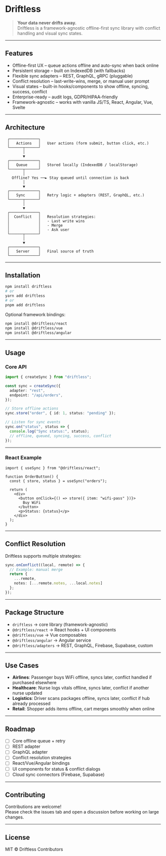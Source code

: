 # Driftless

> **Your data never drifts away.**  
> Driftless is a framework-agnostic offline-first sync library with conflict handling and visual sync states.

---

## Features

- Offline-first UX – queue actions offline and auto-sync when back online  
- Persistent storage – built on IndexedDB (with fallbacks)  
- Flexible sync adapters – REST, GraphQL, gRPC (pluggable)  
- Conflict resolution – last-write-wins, merge, or manual user prompt  
- Visual states – built-in hooks/components to show offline, syncing, success, conflict  
- Enterprise-ready – audit logs, GDPR/HIPAA-friendly  
- Framework-agnostic – works with vanilla JS/TS, React, Angular, Vue, Svelte  

---

## Architecture

```
 ┌─────────────┐
 │   Actions   │   User actions (form submit, button click, etc.)
 └──────┬──────┘
        │
        ▼
 ┌─────────────┐
 │   Queue     │   Stored locally (IndexedDB / localStorage)
 └──────┬──────┘
        │
   Offline? Yes ──► Stay queued until connection is back
        │
        ▼
 ┌─────────────┐
 │   Sync      │   Retry logic + adapters (REST, GraphQL, etc.)
 └──────┬──────┘
        │
        ▼
 ┌─────────────┐
 │  Conflict   │   Resolution strategies:
 │             │   - Last write wins
 │             │   - Merge
 │             │   - Ask user
 └──────┬──────┘
        │
        ▼
 ┌─────────────┐
 │   Server    │   Final source of truth
 └─────────────┘
```

---

## Installation

```bash
npm install driftless
# or
yarn add driftless
# or
pnpm add driftless
```

Optional framework bindings:

```bash
npm install @driftless/react
npm install @driftless/vue
npm install @driftless/angular
```

---

## Usage

### Core API

```ts
import { createSync } from "driftless";

const sync = createSync({
  adapter: "rest",
  endpoint: "/api/orders",
});

// Store offline actions
sync.store("order", { id: 1, status: "pending" });

// Listen for sync events
sync.on("status", status => {
  console.log("Sync status:", status);
  // offline, queued, syncing, success, conflict
});
```

---

### React Example

```tsx
import { useSync } from "@driftless/react";

function OrderButton() {
  const { store, status } = useSync("orders");

  return (
    <div>
      <button onClick={() => store({ item: "wifi-pass" })}>
        Buy WiFi
      </button>
      <p>Status: {status}</p>
    </div>
  );
}
```

---

## Conflict Resolution

Driftless supports multiple strategies:

```ts
sync.onConflict((local, remote) => {
  // Example: manual merge
  return {
    ...remote,
    notes: [...remote.notes, ...local.notes]
  };
});
```

---

## Package Structure

- `driftless` → core library (framework-agnostic)  
- `@driftless/react` → React hooks + UI components  
- `@driftless/vue` → Vue composables  
- `@driftless/angular` → Angular service  
- `@driftless/adapters` → REST, GraphQL, Firebase, Supabase, custom  

---

## Use Cases

- **Airlines**: Passenger buys WiFi offline, syncs later, conflict handled if purchased elsewhere  
- **Healthcare**: Nurse logs vitals offline, syncs later, conflict if another nurse updated  
- **Logistics**: Driver scans packages offline, syncs later, conflict if hub already processed  
- **Retail**: Shopper adds items offline, cart merges smoothly when online  

---

## Roadmap

- [ ] Core offline queue + retry  
- [ ] REST adapter  
- [ ] GraphQL adapter  
- [ ] Conflict resolution strategies  
- [ ] React/Vue/Angular bindings  
- [ ] UI components for status & conflict dialogs  
- [ ] Cloud sync connectors (Firebase, Supabase)  

---

## Contributing

Contributions are welcome!  
Please check the issues tab and open a discussion before working on large changes.

---

## License

MIT © Driftless Contributors
